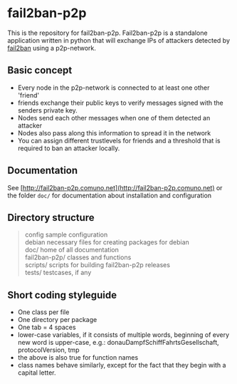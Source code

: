 # fail2ban-p2p

This is the repository for fail2ban-p2p. Fail2ban-p2p is a standalone
application written in python that will exchange IPs of attackers detected
by [fail2ban](http://www.fail2ban.org) using a p2p-network.

## Basic concept

- Every node in the p2p-network is connected to at least one other 'friend'
- friends exchange their public keys to verify messages signed with the senders private key.
- Nodes send each other messages when one of them detected an attacker
- Nodes also pass along this information to spread it in the network
- You can assign different trustlevels for friends and a threshold that is required to ban an attacker locally.

## Documentation

See [http://fail2ban-p2p.comuno.net](http://fail2ban-p2p.comuno.net) or the folder `doc/` for documentation about installation and configuration

## Directory structure

> config            sample configuration  
> debian            necessary files for creating packages for debian  
> doc/              home of all documentation  
> fail2ban-p2p/     classes and functions  
> scripts/          scripts for building fail2ban-p2p releases  
> tests/            testcases, if any  

## Short coding styleguide

- One class per file
- One directory per package
- One tab = 4 spaces
- lower-case variables, if it consists of multiple words, beginning of every new word is upper-case, e.g.: donauDampfSchiffFahrtsGesellschaft, protocolVersion, tmp
- the above is also true for function names
- class names behave similarly, except for the fact that they begin with a capital letter.
